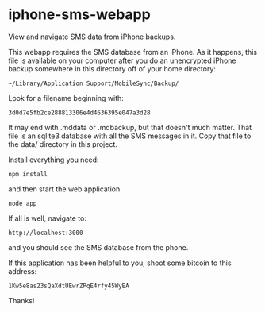 iphone-sms-webapp
=================

View and navigate SMS data from iPhone backups.

This webapp requires the SMS database from an iPhone. As it happens,
this file is available on your computer after you do an unencrypted
iPhone backup somewhere in this directory off of your home directory:

    ~/Library/Application Support/MobileSync/Backup/

Look for a filename beginning with:

    3d0d7e5fb2ce288813306e4d4636395e047a3d28

It may end with .mddata or .mdbackup, but that doesn't much matter.
That file is an sqlite3 database with all the SMS messages in it. 
Copy that file to the data/ directory in this project.

Install everything you need:

    npm install

and then start the web application.

    node app

If all is well, navigate to:

    http://localhost:3000

and you should see the SMS database from the phone.

If this application has been helpful to you, shoot some bitcoin to
this address:

    1Kw5e8as23sQaXdtUEwrZPqE4rfy45WyEA

Thanks!
